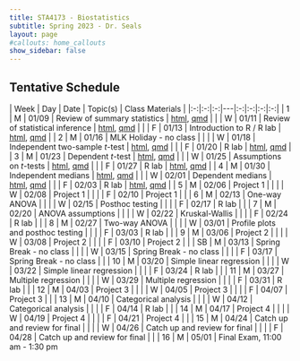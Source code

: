 ```yaml
---
title: STA4173 - Biostatistics
subtitle: Spring 2023 - Dr. Seals
layout: page
#callouts: home_callouts
show_sidebar: false
---
```


## Tentative Schedule

| Week | Day | Date  | Topic(s) | Class Materials | 
|:-:|:-:|:-:|---|:-:|:-:|:-:|:-:|
| 1    | M   | 01/09 | Review of summary statistics | [html](https://samanthaseals.github.io/STA4173/slides/L01.html), [qmd](https://github.com/samanthaseals/STA4173/blob/master/slides/L01.qmd) |
|      | W   | 01/11 | Review of statistical inference | [html](https://samanthaseals.github.io/STA4173/slides/L02.html), [qmd](https://github.com/samanthaseals/STA4173/blob/master/slides/L02.qmd)  |
|      | F   | 01/13 | Introduction to R / R lab | [html](https://samanthaseals.github.io/STA4173/labs/W01.html), [qmd](https://github.com/samanthaseals/STA4173/blob/master/labs/W01.qmd) |
| 2    | M   | 01/16 | MLK Holiday - no class | |
|      | W   | 01/18 | Independent two-sample *t*-test | [html](https://samanthaseals.github.io/STA4173/slides/L03.html), [qmd](https://github.com/samanthaseals/STA4173/blob/master/slides/L03.qmd) |
|      | F   | 01/20 | R lab | [html](https://samanthaseals.github.io/STA4173/labs/W02.html), [qmd](https://github.com/samanthaseals/STA4173/blob/master/labs/W02.qmd) |
| 3    | M   | 01/23 | Dependent *t*-test | [html](https://samanthaseals.github.io/STA4173/slides/L04.html), [qmd](https://github.com/samanthaseals/STA4173/blob/master/slides/L04.qmd)  |
|      | W   | 01/25 | Assumptions on *t*-tests | [html](https://samanthaseals.github.io/STA4173/slides/L05.html), [qmd](https://github.com/samanthaseals/STA4173/blob/master/slides/L05.qmd) |
|      | F   | 01/27 | R lab | [html](https://samanthaseals.github.io/STA4173/labs/W03.html), [qmd](https://github.com/samanthaseals/STA4173/blob/master/labs/W03.qmd)  |
| 4    | M   | 01/30 | Independent medians | [html](https://samanthaseals.github.io/STA4173/slides/L06.html), [qmd](https://github.com/samanthaseals/STA4173/blob/master/slides/L06.qmd) |
|      | W   | 02/01 | Dependent medians | [html](https://samanthaseals.github.io/STA4173/slides/L07.html), [qmd](https://github.com/samanthaseals/STA4173/blob/master/slides/L07.qmd) |
|      | F   | 02/03 | R lab | [html](https://samanthaseals.github.io/STA4173/labs/W04.html), [qmd](https://github.com/samanthaseals/STA4173/blob/master/labs/W04.qmd)  |
| 5    | M   | 02/06 | Project 1 | |
|      | W   | 02/08 | Project 1 | |
|      | F   | 02/10 | Project 1 | |
| 6    | M   | 02/13 | One-way ANOVA | |
|      | W   | 02/15 | Posthoc testing | |
|      | F   | 02/17 | R lab | |
| 7    | M   | 02/20 | ANOVA assumptions | |
|      | W   | 02/22 | Kruskal-Wallis | |
|      | F   | 02/24 | R lab | |
| 8    | M   | 02/27 | Two-way ANOVA | |
|      | W   | 03/01 | Profile plots and posthoc testing | |
|      | F   | 03/03 | R lab | |
| 9    | M   | 03/06 | Project 2 | |
|      | W   | 03/08 | Project 2 | |
|      | F   | 03/10 | Project 2 | |
| SB   | M   | 03/13 | Spring Break - no class | |
|      | W   | 03/15 | Spring Break - no class | | 
|      | F   | 03/17 | Spring Break - no class | |
| 10   | M   | 03/20 | Simple linear regression | |
|      | W   | 03/22 | Simple linear regression | |
|      | F   | 03/24 | R lab | |
| 11   | M   | 03/27 | Multiple regression | |
|      | W   | 03/29 | Multiple regression | |
|      | F   | 03/31 | R lab | |
| 12   | M   | 04/03 | Project 3 | |
|      | W   | 04/05 | Project 3 | |
|      | F   | 04/07 | Project 3 | |
| 13   | M   | 04/10 | Categorical analysis | |
|      | W   | 04/12 | Categorical analysis | |
|      | F   | 04/14 | R lab | |
| 14   | M   | 04/17 | Project 4 | |
|      | W   | 04/19 | Project 4 | |
|      | F   | 04/21 | Project 4 | |
| 15   | M   | 04/24 | Catch up and review for final | |
|      | W   | 04/26 | Catch up and review for final | |
|      | F   | 04/28 | Catch up and review for final | |
| 16   | M   | 05/01 | Final Exam, 11:00 am - 1:30 pm
